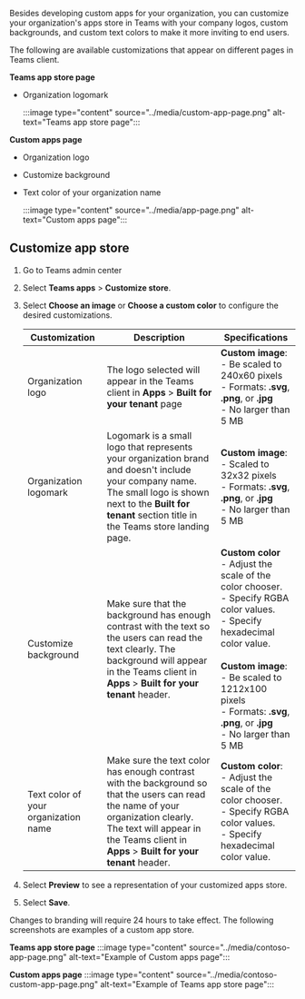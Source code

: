 Besides developing custom apps for your organization, you can customize your organization's apps store in Teams with your company logos, custom backgrounds, and custom text colors to make it more inviting to end users. 

The following are available customizations that appear on different pages in Teams client.  

**Teams app store page**

* Organization logomark
    
    ‎:::image type="content" source="../media/custom-app-page.png" alt-text="Teams app store page":::

**Custom apps page**

- Organization logo
- Customize background
- Text color of your organization name 

    ‎:::image type="content" source="../media/app-page.png" alt-text="Custom apps page":::

## Customize app store

1. Go to Teams admin center
2. Select **Teams apps** > **Customize store**.
3. Select **Choose an image** or **Choose a custom color** to configure the desired customizations.

    |Customization| Description|Specifications |
    |--|--|--|
    |Organization logo|The logo selected will appear in the Teams client in **Apps** > **Built for your tenant** page|**Custom image**: <br/>- Be scaled to 240x60 pixels <br/>- Formats: **.svg**, **.png**, or **.jpg** <br/>- No larger than 5 MB|
    |Organization logomark| Logomark is a small logo that represents your organization brand and doesn't include your company name. The small logo is shown next to the **Built for tenant** section title in the Teams store landing page.|**Custom image**:<br/>- Scaled to 32x32 pixels <br/>- Formats: **.svg**, **.png**, or **.jpg** <br/>- No larger than 5 MB
    |Customize background|Make sure that the background has enough contrast with the text so the users can read the text clearly. The background will appear in the Teams client in **Apps** > **Built for your tenant** header.| **Custom color**<br/>- Adjust the scale of the color chooser. <br/>- Specify RGBA color values. <br/>- Specify hexadecimal color value. <br/><br/> **Custom image**:<br/>- Be scaled to 1212x100 pixels <br/>- Formats: **.svg**, **.png**, or **.jpg** <br/>- No larger than 5 MB
    |Text color of your organization name|Make sure the text color has enough contrast with the background so that the users can read the name of your organization clearly. The text will appear in the Teams client in **Apps** > **Built for your tenant** header.| **Custom color**: <br/>- Adjust the scale of the color chooser. <br/>- Specify RGBA color values. <br/>- Specify hexadecimal color value.|

4. Select **Preview** to see a representation of your customized apps store.

5. Select **Save**.

Changes to branding will require 24 hours to take effect. The following screenshots are examples of a custom app store. 

**Teams app store page**
‎:::image type="content" source="../media/contoso-app-page.png" alt-text="Example of Custom apps page":::

**Custom apps page**
‎:::image type="content" source="../media/contoso-custom-app-page.png" alt-text="Example of Teams app store page"::: 



